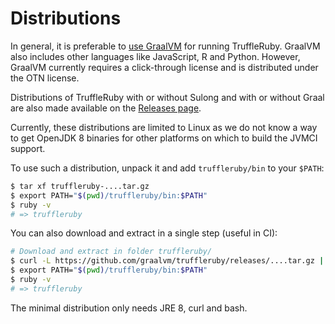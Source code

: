 # Distributions

In general, it is preferable to [use GraalVM](using-graalvm.md)
for running TruffleRuby. GraalVM also includes other languages like JavaScript,
R and Python. However, GraalVM currently requires a click-through license and
is distributed under the OTN license.

Distributions of TruffleRuby with or without Sulong
and with or without Graal are also made available on the
[Releases page](https://github.com/graalvm/truffleruby/releases).

Currently, these distributions are limited to Linux as we do not know a way to
get OpenJDK 8 binaries for other platforms on which to build the JVMCI support.

To use such a distribution, unpack it and add `truffleruby/bin` to your `$PATH`:

```bash
$ tar xf truffleruby-....tar.gz
$ export PATH="$(pwd)/truffleruby/bin:$PATH"
$ ruby -v
# => truffleruby
```

You can also download and extract in a single step (useful in CI):

```bash
# Download and extract in folder truffleruby/
$ curl -L https://github.com/graalvm/truffleruby/releases/....tar.gz | tar xz
$ export PATH="$(pwd)/truffleruby/bin:$PATH"
$ ruby -v
# => truffleruby
```

The minimal distribution only needs JRE 8, curl and bash.

